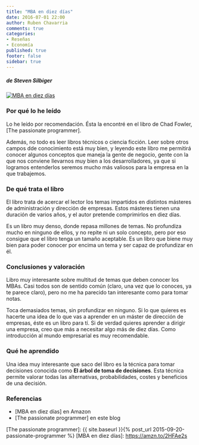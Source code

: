 ```yaml
---
title: "MBA en diez días"
date: 2016-07-01 22:00
author: Ruben Chavarria
comments: true
categories: 
- Reseñas
- Economía
published: true
footer: false
sidebar: true
---
```


##### de Steven Silbiger

[![MBA en diez días](img/mba-diez-dias.jpg)](https://amzn.to/2HFAe2s)

### Por qué lo he leído

Lo he leído por recomendación. Ésta la encontré en el libro de Chad Fowler, [The passionate programmer].

Además, no todo es leer libros técnicos o ciencia ficción. Leer sobre otros campos dde conocimiento está muy bien, y leyendo este libro me permitirá conocer algunos conceptos que maneja la gente de negocio, gente con la que nos conviene llevarnos muy bien a los desarrolladores, ya que si logramos entenderlos seremos mucho más valiosos para la empresa en la que trabajemos.

### De qué trata el libro

El libro trata de acercar el lector los temas impartidos en distintos másteres de administración y dirección de empresas. Estos másteres tienen una duración de varios años, y el autor pretende comprimirlos en diez días.

Es un libro muy denso, donde repasa millones de temas. No profundiza mucho en ninguno de ellos, y no repite ni un solo concepto, pero por eso consigue que el libro tenga un tamaño aceptable. Es un libro que biene muy bien para poder conocer por encima un tema y ser capaz de profundizar en él.

### Conclusiones y valoración

Libro muy interesante sobre multitud de temas que deben conocer los MBAs. Casi todos son de sentido común (claro, una vez que lo conoces, ya te parece claro), pero no me ha parecido tan interesante como para tomar notas.

Toca demasiados temas, sin profundizar en ninguno. Si lo que quieres es hacerte una idea de lo que vas a aprender en un máster de dirección de empresas, éste es un libro para tí. Si de verdad quieres aprender a dirigir una empresa, creo que más a necesitar algo más de diez días. Como introducción al mundo empresarial es muy recomendable.

### Qué he aprendido

Una idea muy interesante que saco del libro es la técnica para tomar decisiones conocida como **El árbol de toma de decisiones**. Esta técnica permite valorar todas las alternativas, probabilidades, costes y beneficios de una decisión.

### Referencias

- [MBA en diez días] en Amazon
- [The passionate programmer] en este blog

[The passionate programmer]: {{ site.baseurl }}{% post_url 2015-09-20-passionate-programmer %}
[MBA en diez días]: https://amzn.to/2HFAe2s

